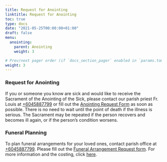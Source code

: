 ```yaml
---
title: Request for Anointing
linktitle: Request for Anointing
toc: true
type: docs
date: "2021-05-25T00:00:00+01:00"
draft: false
menu:
  anointing:
    parent: Anointing
    weight: 3

# Prev/next pager order (if `docs_section_pager` enabled in `params.toml`)
weight: 3
---
```


### Request for Anointing
If you or someone you know are sick and would like to receive the Sacrament of the Anointing of the Sick, please contact our parish priest Fr. Louis at [+6045887799](tel:6045887799) or fill out the [Anointing Request Form](#) as soon as possible. There is no need to wait until the point of death if the illness is serious. The Sacrament may be repeated if the person recovers and becomes ill again, or if the person’s condition worsens.

### Funeral Planning
To plan funeral arrangements for your loved ones, contact parish office at [+6045887799](tel:6045887799). Please fill out the [Funeral Arrangement Request form](#). For more information and the costing, click [here](../../../mass/funeral/funeral-mass-costing-checklist).
